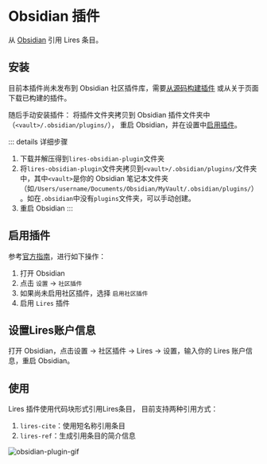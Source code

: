 
# Obsidian 插件
<!-- Reference Lires entries from the [Obsidian](https://obsidian.md/). -->
从 [Obsidian](https://obsidian.md/) 引用 Lires 条目。

## 安装
目前本插件尚未发布到 Obsidian 社区插件库，需要[从源码构建插件](../deployment/obsidianPlugin.md)
或从关于页面下载已构建的插件。

随后手动安装插件：
将插件文件夹拷贝到 Obsidian 插件文件夹中（`<vault>/.obsidian/plugins/`），
重启 Obsidian，并在设置中[启用插件](#启用插件)。

::: details 详细步骤
1. 下载并解压得到`lires-obsidian-plugin`文件夹
2. 将`lires-obsidian-plugin`文件夹拷贝到`<vault>/.obsidian/plugins/`文件夹中，其中`<vault>`是你的 Obsidian 笔记本文件夹（如`/Users/username/Documents/Obsidian/MyVault/.obsidian/plugins/`）。如在`.obsidian`中没有`plugins`文件夹，可以手动创建。
3. 重启 Obsidian
:::

<!-- ## Enable the plugin
Following [the guide](https://docs.obsidian.md/Plugins/Getting+started/Build+a+plugin#Step+3+Enable+the+plugin), do:

1. Open Obsidian
2. Go to `Settings` -> `Community plugins`
3. Select `Turn on community plugins` if you haven't already
4. Enable the `Lires` plugin -->

## 启用插件
参考[官方指南](https://docs.obsidian.md/Plugins/Getting+started/Build+a+plugin#Step+3+Enable+the+plugin)，进行如下操作：

1. 打开 Obsidian
2. 点击 `设置` -> `社区插件`
3. 如果尚未启用社区插件，选择 `启用社区插件`
4. 启用 `Lires` 插件


## 设置Lires账户信息
打开 Obsidian，点击设置 -> 社区插件 -> Lires -> 设置，输入你的 Lires 账户信息，重启 Obsidian。

## 使用
Lires 插件使用代码块形式引用Lires条目，
目前支持两种引用方式：

1. `lires-cite`：使用短名称引用条目  
2. `lires-ref`：生成引用条目的简介信息

![obsidian-plugin-gif](https://pic4.zhimg.com/v2-1963de23d479e77d4b904bd7d36b7f5f_b.webp)